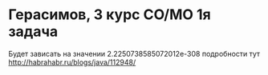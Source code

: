 Герасимов, 3 курс СО/МО 1я задача
===========================

Будет зависать на значении 2.2250738585072012e-308
подробности тут http://habrahabr.ru/blogs/java/112948/